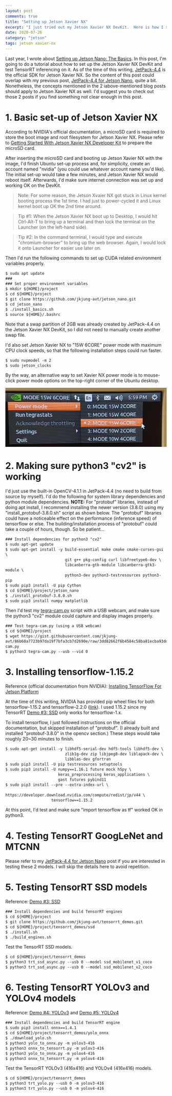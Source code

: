 ```yaml
---
layout: post
comments: true
title: "Setting up Jetson Xavier NX"
excerpt: "I just tried out my Jetson Xavier NX DevKit.  Here is how I set it up for testing TensorRT inferencing and so on."
date: 2020-07-26
category: "jetson"
tags: jetson xavier-nx
---
```


Last year, I wrote about [Setting up Jetson Nano: The Basics](https://jkjung-avt.github.io/setting-up-nano/).  In this post, I'm going to do a tutorial about how to set up the Jetson Xavier NX DevKit and test TensorRT inferencing on it.  As of the time of this writing, [JetPack-4.4](https://developer.nvidia.com/embedded/jetpack) is the official SDK for Jetson Xavier NX.  So the content of this post could overlap with my previous post, [JetPack-4.4 for Jetson Nano](https://jkjung-avt.github.io/jetpack-4.4/), quite a bit.  Nonetheless, the concepts mentioned in the 2 iabove-mentioned blog posts should apply to Jetson Xavier NX as well.  I'd suggest you to check out those 2 posts if you find something not clear enough in this post.

# 1. Basic set-up of Jetson Xavier NX

According to NVIDIA's official documentation, a microSD card is required to store the boot image and root filesystem for Jetson Xavier NX.  Please refer to [Getting Started With Jetson Xavier NX Developer Kit](https://developer.nvidia.com/embedded/learn/get-started-jetson-xavier-nx-devkit) to prepare the microSD card.

After inserting the microSD card and booting up Jetson Xavier NX with the image, I'd finish Ubuntu set-up process and, for simplicity, create an account named "nvidia" (you could use whatever account name you'd like).  The initial set-up would take a few minutes, and Jetson Xavier NX would reboot itself.  Afterwards, I'd make sure internet connection was set up and working OK on the DevKit.

> Note:  For some reason, the Jetson Xvaier NX got stuck in Linux kernel booting process the 1st time.  I had just to power-cycled it and Linux kernel boot up OK the 2nd time around.

> Tip #1:  When the Jetson Xavier NX boot up to Desktop, I would hit Ctrl-Alt-T to bring up a terminal and then lock the terminal on the Launcher (on the left-hand side).

> Tip #2:  In the command terminal, I would type and execute "chromium-browser" to bring up the web browser.  Again, I would lock it onto Launcher for easier use later on.

Then I'd run the following commands to set up CUDA related environment variables properly.

```shell
$ sudo apt update
###
### Set proper environment variables
$ mkdir ${HOME}/project
$ cd ${HOME}/project
$ git clone https://github.com/jkjung-avt/jetson_nano.git
$ cd jetson_nano
$ ./install_basics.sh
$ source ${HOME}/.bashrc
```

Note that a swap partition of 2GB was already created by JetPack-4.4 on the Jetson Xavier NX DevKit, so I did not need to manually create another swap file.

I'd also set Jetson Xavier NX to "15W 6CORE" power mode with maximum CPU clock speeds, so that the following installation steps could run faster.

```
$ sudo nvpmodel -m 2
$ sudo jetson_clocks
```

By the way, an alternative way to set Xavier NX power mode is to mouse-click power mode options on the top-right corner of the Ubuntu desktop.

![Xavier NX 15W 6CORE mode](/assets/2020-07-26-setting-up-xavier-nx/NX_15W_6CORE.png)

# 2. Making sure python3 "cv2" is working

I'd just use the built-in OpenCV-4.1.1 in JetPack-4.4 (no need to build from source by myself).  I'd do the following for system library dependencies and python module dependencies.  **NOTE:** For "protobuf" libraries, instead of doing apt install, I recommend installing the newer version (3.8.0) using my "install_protobuf-3.8.0.sh" script as shown below.  The "protobuf" libraries could have a noticeable effect on the performance (inference speed) of tensorflow or else.  The building/installation process of "protobuf" could take a couple of hours, though.  So be patient...

```shell
### Install dependencies for python3 "cv2"
$ sudo apt-get update
$ sudo apt-get install -y build-essential make cmake cmake-curses-gui \
                          git g++ pkg-config curl libfreetype6-dev \
                          libcanberra-gtk-module libcanberra-gtk3-module \
                          python3-dev python3-testresources python3-pip
$ sudo pip3 install -U pip Cython
$ cd ${HOME}/project/jetson_nano
$ ./install_protobuf-3.8.0.sh
$ sudo pip3 install numpy matplotlib
```

Then I'd test my [tegra-cam.py](https://gist.github.com/jkjung-avt/86b60a7723b97da19f7bfa3cb7d2690e) script with a USB webcam, and make sure the python3 "cv2" module could capture and display images properly.

```shell
### Test tegra-cam.py (using a USB webcam)
$ cd ${HOME}/project
$ wget https://gist.githubusercontent.com/jkjung-avt/86b60a7723b97da19f7bfa3cb7d2690e/raw/3dd82662f6b4584c58ba81ecba93dd6f52c3366c/tegra-cam.py
$ python3 tegra-cam.py --usb --vid 0
```

# 3. Installing tensorflow-1.15.2

Reference (official documentation from NVIDIA): [Installing TensorFlow For Jetson Platform](https://docs.nvidia.com/deeplearning/frameworks/install-tf-jetson-platform/index.html)

At the time of this writing, NVIDIA has provided pip wheel files for both tensorflow-1.15.2 and tensorflow-2.2.0 ([link](https://developer.download.nvidia.com/compute/redist/jp/v44/tensorflow/)).  I used 1.15.2 since my TensorRT [Demo #3: SSD](https://github.com/jkjung-avt/tensorrt_demos#demo-3-ssd) only works for tensorflow-1.x.

To install tensorflow, I just followed instructions on the official documentation, but skipped installation of "protobuf".  (I already built and installed "protobuf-3.8.0" in the opencv section.)  These steps would take roughly 20~30 minutes to finish.

```shell
$ sudo apt-get install -y libhdf5-serial-dev hdf5-tools libhdf5-dev \
                          zlib1g-dev zip libjpeg8-dev liblapack-dev \
                          libblas-dev gfortran
$ sudo pip3 install -U pip testresources setuptools
$ sudo pip3 install -U numpy==1.16.1 future mock h5py \
                       keras_preprocessing keras_applications \
                       gast futures pybind11
$ sudo pip3 install --pre --extra-index-url \
                    https://developer.download.nvidia.com/compute/redist/jp/v44 \
                    tensorflow==1.15.2
```

At this point, I'd test and make sure "import tensorflow as tf" worked OK in python3.

# 4. Testing TensorRT GoogLeNet and MTCNN

Please refer to my [JetPack-4.4 for Jetson Nano](https://jkjung-avt.github.io/jetpack-4.4/) post if you are interested in testing these 2 models.  I will skip the details here to avoid repetition.

# 5. Testing TensorRT SSD models

Reference: [Demo #3: SSD](https://github.com/jkjung-avt/tensorrt_demos#demo-3-ssd)

```shell
### Install dependencies and build TensorRT engines
$ cd ${HOME}/project
$ git clone https://github.com/jkjung-avt/tensorrt_demos.git
$ cd ${HOME}/project/tensorrt_demos/ssd
$ ./install.sh
$ ./build_engines.sh
```

Test the TensorRT SSD models.

```shell
$ cd ${HOME}/project/tensorrt_demos
$ python3 trt_ssd_async.py --usb 0 --model ssd_mobilenet_v1_coco
$ python3 trt_ssd_async.py --usb 0 --model ssd_mobilenet_v2_coco
```

# 6. Testing TensorRT YOLOv3 and YOLOv4 models

Reference: [Demo #4: YOLOv3](https://github.com/jkjung-avt/tensorrt_demos#demo-4-yolov3) and [Demo #5: YOLOv4](https://github.com/jkjung-avt/tensorrt_demos#yolov4)

```shell
### Install dependencies and build TensorRT engine
$ sudo pip3 install onnx==1.4.1
$ cd ${HOME}/project/tensorrt_demos/yolo_onnx
$ ./download_yolo.sh
$ python3 yolo_to_onnx.py -m yolov3-416
$ python3 onnx_to_tensorrt.py -m yolov3-416
$ python3 yolo_to_onnx.py -m yolov4-416
$ python3 onnx_to_tensorrt.py -m yolov4-416
```

Test the TensorRT YOLOv3 (416x416) and YOLOv4 (416x416) models.

```shell
$ cd ${HOME}/project/tensorrt_demos
$ python3 trt_yolo.py --usb 0 -m yolov3-416
$ python3 trt_yolo.py --usb 0 -m yolov4-416
```
